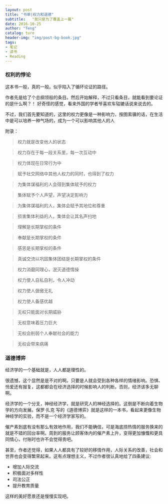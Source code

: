 ```yaml
---
layout: post
title: "书单|权力和道德"
subtitle:   "我只是为了覆盖上一篇"
date: 2016-10-25
author: "Teng"
catalog: ture
header-img: "img/post-bg-book.jpg"
tags:
- 笔记
- 读书
- Reading
---
```


### 权利的悖论

这本书一般，真的一般。似乎陷入了循环论证的路径。

作者先是给了个总纲领般的条目。然后开始解释，不过只看条目，就能看到要论证的是什么啊？！
好奇怪的感觉，看来外国的学者爷喜欢车轱辘话说来说去的。

不过，我们首先要知道的，这里的权力更像是一种影响力，按图索骥的话，在生活中是可以培养一种气场的，成为一个可以影响其他人的人

附录：

> 权力就是改变他人的状态

> 权力存在于每一段关系里，每一次互动中

> 权力体现在日常行为中

> 赋予社交网络中其他人权力的同时，也得到了权力

> 为集体谋福利的人会得到集体赋予的权力

> 集体赋予个人声望，声望决定影响力

> 为集体谋福利的人，集体会赋予其地位和尊重

> 损害集体利益的人，集体会让其名声扫地

> 理解是长期掌权的条件

> 奉献是长期掌权的条件

> 感恩是长期掌权的条件

> 真诚交流以巩固集体团结是长期掌权的条件

> 权力消磨同理心，泯灭道德情操

> 权力使人自私自利，令人冲动

> 权力使人倨傲无礼

> 权力使人备感优越

> 无权只能面对长期威胁

> 无权意味着压力巨大

> 无权会削弱个人奉献社会的能力

> 无权会带来病痛

### 道德博弈

经济学的一个基础就是，人人都是理性的。

很遗憾，这个显然是是不对的啊。只要是人就会受到各种各样的情绪影响。恐惧、怜爱还有报复，这都都会在经济选择的时候影响人的判断。否则，经济该多无聊啊。

经济学的一个分支，神经经济学，就是研究人的神经选择的。这倒是不断向着生物学的方向发展。保罗·扎克 写的《道德博弈》就是这样的一本书，看起来更像生物神经学的实验，而不是一个经济学家写的。

催产素到底有没有那么有效地作用，我们不能确信，可是海底捞热情的服务换来的就是不错的回台率啊。周到的服务让顾客体内的催产素上升，变得更加慷慨和更具同情心，付账时也许不会觉得贵吧。

甚至，作者还觉得，如果人人都具有了较好的移情作用，人际关系的改善，社会和世界也会变得繁荣起来。这有点理想主义，不过作者很认真地给了四条建议:

- 增加人际交流
- 积极面对多样性
- 司法公正
- 提升教育质量

这样的美好愿景还是慢慢实现吧。
